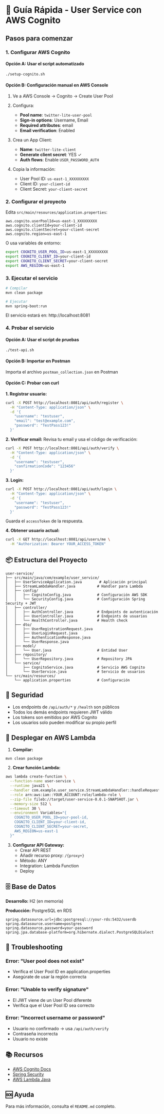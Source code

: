 # 🚀 Guía Rápida - User Service con AWS Cognito

## Pasos para comenzar

### 1. Configurar AWS Cognito

#### Opción A: Usar el script automatizado
```bash
./setup-cognito.sh
```

#### Opción B: Configuración manual en AWS Console

1. Ve a AWS Console → Cognito → Create User Pool
2. Configura:
   - **Pool name**: `twitter-lite-user-pool`
   - **Sign-in options**: Username, Email
   - **Required attributes**: email
   - **Email verification**: Enabled
   
3. Crea un App Client:
   - **Name**: `twitter-lite-client`
   - **Generate client secret**: YES ✓
   - **Auth flows**: Enable `USER_PASSWORD_AUTH`
   
4. Copia la información:
   - User Pool ID: `us-east-1_XXXXXXXXX`
   - Client ID: `your-client-id`
   - Client Secret: `your-client-secret`

### 2. Configurar el proyecto

Edita `src/main/resources/application.properties`:

```properties
aws.cognito.userPoolId=us-east-1_XXXXXXXXX
aws.cognito.clientId=your-client-id
aws.cognito.clientSecret=your-client-secret
aws.cognito.region=us-east-1
```

O usa variables de entorno:
```bash
export COGNITO_USER_POOL_ID=us-east-1_XXXXXXXXX
export COGNITO_CLIENT_ID=your-client-id
export COGNITO_CLIENT_SECRET=your-client-secret
export AWS_REGION=us-east-1
```

### 3. Ejecutar el servicio

```bash
# Compilar
mvn clean package

# Ejecutar
mvn spring-boot:run
```

El servicio estará en: http://localhost:8081

### 4. Probar el servicio

#### Opción A: Usar el script de pruebas
```bash
./test-api.sh
```

#### Opción B: Importar en Postman
Importa el archivo `postman_collection.json` en Postman

#### Opción C: Probar con curl

**1. Registrar usuario:**
```bash
curl -X POST http://localhost:8081/api/auth/register \
  -H "Content-Type: application/json" \
  -d '{
    "username": "testuser",
    "email": "test@example.com",
    "password": "TestPass123!"
  }'
```

**2. Verificar email:**
Revisa tu email y usa el código de verificación:
```bash
curl -X POST http://localhost:8081/api/auth/verify \
  -H "Content-Type: application/json" \
  -d '{
    "username": "testuser",
    "confirmationCode": "123456"
  }'
```

**3. Login:**
```bash
curl -X POST http://localhost:8081/api/auth/login \
  -H "Content-Type: application/json" \
  -d '{
    "username": "testuser",
    "password": "TestPass123!"
  }'
```

Guarda el `accessToken` de la respuesta.

**4. Obtener usuario actual:**
```bash
curl -X GET http://localhost:8081/api/users/me \
  -H "Authorization: Bearer YOUR_ACCESS_TOKEN"
```

## 📦 Estructura del Proyecto

```
user-service/
├── src/main/java/com/example/user_service/
│   ├── UserServiceApplication.java        # Aplicación principal
│   ├── StreamLambdaHandler.java          # Handler para Lambda
│   ├── config/
│   │   ├── CognitoConfig.java            # Configuración AWS SDK
│   │   └── SecurityConfig.java           # Configuración Spring Security + JWT
│   ├── controller/
│   │   ├── AuthController.java           # Endpoints de autenticación
│   │   ├── UserController.java           # Endpoints de usuarios
│   │   └── HealthController.java         # Health check
│   ├── dto/
│   │   ├── UserRegistrationRequest.java
│   │   ├── UserLoginRequest.java
│   │   ├── AuthenticationResponse.java
│   │   └── UserResponse.java
│   ├── model/
│   │   └── User.java                     # Entidad User
│   ├── repository/
│   │   └── UserRepository.java           # Repository JPA
│   └── service/
│       ├── CognitoService.java           # Servicio AWS Cognito
│       └── UserService.java              # Servicio de usuarios
└── src/main/resources/
    └── application.properties            # Configuración
```

## 🔐 Seguridad

- Los endpoints de `/api/auth/*` y `/health` son públicos
- Todos los demás endpoints requieren JWT válido
- Los tokens son emitidos por AWS Cognito
- Los usuarios solo pueden modificar su propio perfil

## 🚀 Desplegar en AWS Lambda

1. **Compilar:**
```bash
mvn clean package
```

2. **Crear función Lambda:**
```bash
aws lambda create-function \
  --function-name user-service \
  --runtime java21 \
  --handler com.example.user_service.StreamLambdaHandler::handleRequest \
  --role arn:aws:iam::YOUR_ACCOUNT:role/lambda-role \
  --zip-file fileb://target/user-service-0.0.1-SNAPSHOT.jar \
  --memory-size 512 \
  --timeout 30 \
  --environment Variables="{
    COGNITO_USER_POOL_ID=your-pool-id,
    COGNITO_CLIENT_ID=your-client-id,
    COGNITO_CLIENT_SECRET=your-secret,
    AWS_REGION=us-east-1
  }"
```

3. **Configurar API Gateway:**
   - Crear API REST
   - Añadir recurso proxy: `/{proxy+}`
   - Método: ANY
   - Integration: Lambda Function
   - Deploy

## 🗄️ Base de Datos

**Desarrollo:** H2 (en memoria)

**Producción:** PostgreSQL en RDS
```properties
spring.datasource.url=jdbc:postgresql://your-rds:5432/userdb
spring.datasource.username=postgres
spring.datasource.password=your-password
spring.jpa.database-platform=org.hibernate.dialect.PostgreSQLDialect
```

## 🐛 Troubleshooting

### Error: "User pool does not exist"
- Verifica el User Pool ID en application.properties
- Asegúrate de usar la región correcta

### Error: "Unable to verify signature"
- El JWT viene de un User Pool diferente
- Verifica que el User Pool ID sea correcto

### Error: "Incorrect username or password"
- Usuario no confirmado → usa `/api/auth/verify`
- Contraseña incorrecta
- Usuario no existe

## 📚 Recursos

- [AWS Cognito Docs](https://docs.aws.amazon.com/cognito/)
- [Spring Security](https://spring.io/projects/spring-security)
- [AWS Lambda Java](https://docs.aws.amazon.com/lambda/latest/dg/java-handler.html)

## 🆘 Ayuda

Para más información, consulta el `README.md` completo.
